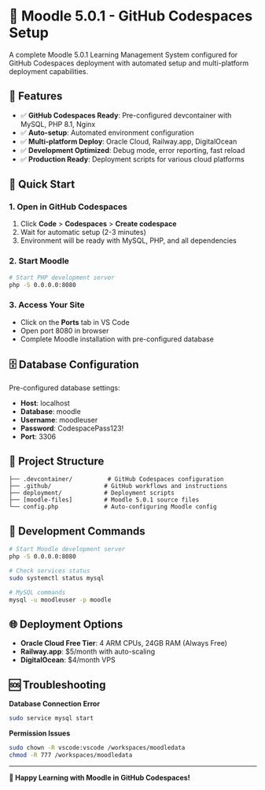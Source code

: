 # 🚀 Moodle 5.0.1 - GitHub Codespaces Setup

A complete Moodle 5.0.1 Learning Management System configured for GitHub Codespaces deployment with automated setup and multi-platform deployment capabilities.

## 🎯 Features

- ✅ **GitHub Codespaces Ready**: Pre-configured devcontainer with MySQL, PHP 8.1, Nginx
- ✅ **Auto-setup**: Automated environment configuration
- ✅ **Multi-platform Deploy**: Oracle Cloud, Railway.app, DigitalOcean
- ✅ **Development Optimized**: Debug mode, error reporting, fast reload
- ✅ **Production Ready**: Deployment scripts for various cloud platforms

## 🚀 Quick Start

### 1. Open in GitHub Codespaces
1. Click **Code** > **Codespaces** > **Create codespace**
2. Wait for automatic setup (2-3 minutes)
3. Environment will be ready with MySQL, PHP, and all dependencies

### 2. Start Moodle
```bash
# Start PHP development server
php -S 0.0.0.0:8080
```

### 3. Access Your Site
- Click on the **Ports** tab in VS Code
- Open port 8080 in browser
- Complete Moodle installation with pre-configured database

## 🗄️ Database Configuration

Pre-configured database settings:
- **Host**: localhost
- **Database**: moodle
- **Username**: moodleuser
- **Password**: CodespacePass123!
- **Port**: 3306

## 📁 Project Structure

```
├── .devcontainer/          # GitHub Codespaces configuration
├── .github/               # GitHub workflows and instructions
├── deployment/            # Deployment scripts
├── [moodle-files]         # Moodle 5.0.1 source files
└── config.php             # Auto-configuring Moodle config
```

## 🔧 Development Commands

```bash
# Start Moodle development server
php -S 0.0.0.0:8080

# Check services status
sudo systemctl status mysql

# MySQL commands
mysql -u moodleuser -p moodle
```

## 🌐 Deployment Options

- **Oracle Cloud Free Tier**: 4 ARM CPUs, 24GB RAM (Always Free)
- **Railway.app**: $5/month with auto-scaling
- **DigitalOcean**: $4/month VPS

## 🆘 Troubleshooting

**Database Connection Error**
```bash
sudo service mysql start
```

**Permission Issues**
```bash
sudo chown -R vscode:vscode /workspaces/moodledata
chmod -R 777 /workspaces/moodledata
```

---

**🎉 Happy Learning with Moodle in GitHub Codespaces!**
